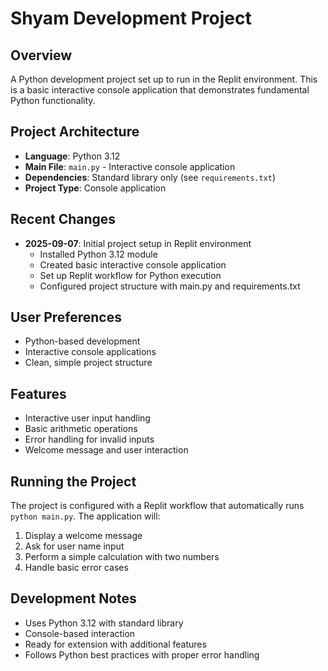 # Shyam Development Project

## Overview
A Python development project set up to run in the Replit environment. This is a basic interactive console application that demonstrates fundamental Python functionality.

## Project Architecture
- **Language**: Python 3.12
- **Main File**: `main.py` - Interactive console application
- **Dependencies**: Standard library only (see `requirements.txt`)
- **Project Type**: Console application

## Recent Changes
- **2025-09-07**: Initial project setup in Replit environment
  - Installed Python 3.12 module
  - Created basic interactive console application
  - Set up Replit workflow for Python execution
  - Configured project structure with main.py and requirements.txt

## User Preferences
- Python-based development
- Interactive console applications
- Clean, simple project structure

## Features
- Interactive user input handling
- Basic arithmetic operations
- Error handling for invalid inputs
- Welcome message and user interaction

## Running the Project
The project is configured with a Replit workflow that automatically runs `python main.py`. The application will:
1. Display a welcome message
2. Ask for user name input
3. Perform a simple calculation with two numbers
4. Handle basic error cases

## Development Notes
- Uses Python 3.12 with standard library
- Console-based interaction
- Ready for extension with additional features
- Follows Python best practices with proper error handling